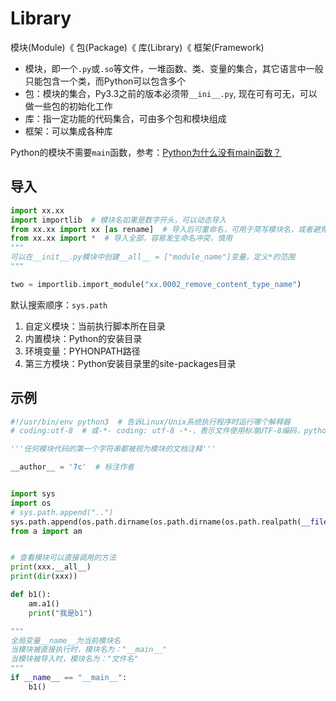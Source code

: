 # Library

模块(Module)《 包(Package)《 库(Library)《 框架(Framework)

- 模块，即一个`.py`或`.so`等文件，一堆函数、类、变量的集合，其它语言中一般只能包含一个类，而Python可以包含多个
- 包：模块的集合，Py3.3之前的版本必须带`__ini__.py`, 现在可有可无，可以做一些包的初始化工作
- 库：指一定功能的代码集合，可由多个包和模块组成
- 框架：可以集成各种库

Python的模块不需要`main`函数，参考：[Python为什么没有main函数？](https://mp.weixin.qq.com/s/1ehySR5NH2v1U8WIlXflEQ)

## 导入

```python
import xx.xx
import importlib  # 模块名如果是数字开头，可以动态导入
from xx.xx import xx [as rename]  # 导入后可重命名，可用于简写模块名，或者避免命名冲突
from xx.xx import *  # 导入全部，容易发生命名冲突，慎用
"""
可以在__init__.py模块中创建__all__ = ["module_name"]变量，定义*的范围
"""

two = importlib.import_module("xx.0002_remove_content_type_name")
```

默认搜索顺序：`sys.path`

1. 自定义模块：当前执行脚本所在目录
2. 内置模块：Python的安装目录
3. 环境变量：PYHONPATH路径
4. 第三方模块：Python安装目录里的site-packages目录

## 示例

```python
#!/usr/bin/env python3  # 告诉Linux/Unix系统执行程序时运行哪个解释器
# coding:utf-8  # 或-*- coding: utf-8 -*-，表示文件使用标准UTF-8编码，python3已经不需要加这个了

'''任何模块代码的第一个字符串都被视为模块的文档注释'''

__author__ = '7c'  # 标注作者


import sys
import os
# sys.path.append("..")
sys.path.append(os.path.dirname(os.path.dirname(os.path.realpath(__file__))))
from a import am


# 查看模块可以直接调用的方法
print(xxx.__all__)
print(dir(xxx))

def b1():
    am.a1()
    print("我是b1")

"""
全局变量__name__为当前模块名
当模块被直接执行时，模块名为："__main__"
当模块被导入时，模块名为："文件名"
"""
if __name__ == "__main__":
    b1()
```
